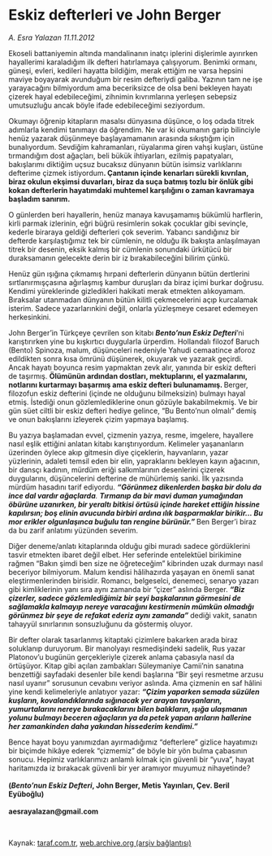 # Eskiz defterleri ve John Berger

*A. Esra Yalazan 11.11.2012*

<div class="yazi"><p>Ekoseli battaniyemin altında mandalinanın inatçı iplerini dişlerimle ayırırken hayallerimi karaladığım ilk defteri hatırlamaya çalışıyorum. Benimki ormanı, güneşi, evleri, kedileri hayatta bildiğim, merak ettiğim ne varsa hepsini maviye boyayarak avunduğum bir resim defteriydi galiba. Yazının tam ne işe yarayacağını bilmiyordum ama beceriksizce de olsa beni bekleyen hayatı çizerek hayal edebileceğimi, zihnimin kıvrımlarına yerleşen sebepsiz umutsuzluğu ancak böyle ifade edebileceğimi seziyordum. </p>
<p>Okumayı öğrenip kitapların masalsı dünyasına düşünce, o loş odada titrek adımlarla kendimi tanımayı da öğrendim. Ne var ki okumanın garip bilinciyle henüz yazarak düşünmeye başlayamamanın arasında sıkıştığım için bunalıyordum. Sevdiğim kahramanları, rüyalarıma giren vahşi kuşları, üstüne tırmandığım dost ağaçları, beli bükük ihtiyarları, ezilmiş papatyaları, bakışlarımı diktiğim uçsuz bucaksız dünyanın bütün isimsiz varlıklarını defterime çizmek istiyordum<b>. Çantanın içinde kenarları sürekli kıvrılan, biraz okulun ekşimsi duvarları, biraz da suça batmış tozlu bir önlük gibi kokan defterlerin hayatımdaki muhtemel karşılığını o zaman kavramaya başladım sanırım. </b></p>
<p>O günlerden beri hayallerin, henüz manaya kavuşamamış bükümlü harflerin, kirli parmak izlerinin, eğri büğrü resimlerin sokak çocuklar gibi sevinçle, kederle biraraya geldiği defterleri çok severim. Yabancı sandığınız bir defterde karşılaştığımız tek bir cümlenin, ne olduğu ilk bakışta anlaşılmayan titrek bir desenin, eksik kalmış bir cümlenin sonundaki ürkütücü bir duraksamanın gelecekte derin bir iz bırakabileceğini bilirim çünkü. </p>
<p>Henüz gün ışığına çıkmamış hırpani defterlerin dünyanın bütün dertlerini sırtlanırmışçasına ağırlaşmış kambur duruşları da biraz içimi burkar doğrusu. Kendimi yüreklerinde gizledikleri hakikati merak etmekten alıkoyamam. Bıraksalar utanmadan dünyanın bütün kilitli çekmecelerini açıp kurcalamak isterim. Sadece yazarlarınkini değil, onlarla yüzleşmeye cesaret edemeyen herkesinkini. </p>
<p>John Berger’in Türkçeye çevrilen son kitabı <b><i>Bento’nun Eskiz Defteri</i></b>’ni karıştırırken yine bu kışkırtıcı duygularla ürperdim. Hollandalı filozof Baruch (Bento) Spinoza, malum, düşünceleri nedeniyle Yahudi cemaatince aforoz edildikten sonra kısa ömrünü düşünerek, okuyarak ve yazarak geçirdi. Ancak hayatı boyunca resim yapmaktan zevk alır, yanında bir eskiz defteri de taşırmış. <b>Ölümünün ardından dostları, mektuplarını, el yazmalarını, notlarını kurtarmayı başarmış ama eskiz defteri bulunamamış. </b>Berger, filozofun eskiz defterini (içinde ne olduğunu bilmeksizin) bulmayı hayal etmiş. İstediği onun gözlemlediklerine onun gözüyle bakabilmekmiş. Ve bir gün süet ciltli bir eskiz defteri hediye gelince, “Bu Bento’nun olmalı” demiş ve onun bakışlarını izleyerek çizim yapmaya başlamış. </p>
<p>Bu yazıya başlamadan evvel, çizmenin yazıya, resme, imgelere, hayallere nasıl eşlik ettiğini anlatan kitabı karıştırıyordum. Kelimeler yaşananların üzerinden öylece akıp gitmesin diye çiçeklerin, hayvanların, yazar yüzlerinin, adaleti temsil eden bir elin, yapraklarını bekleyen kayın ağacının, bir dansçı kadının, mürdüm eriği salkımlarının desenlerini çizerek duygularını, düşüncelerini defterine de mühürlemiş sanki. İlk yazısında mürdüm hasadını tarif ediyordu. <b><i>“Görünmez dikenlerden başka bir dolu da ince dal vardır ağaçlarda</i></b><i>. <b>Tırmanıp da bir mavi duman yumağından öbürüne uzanırken, bir yeraltı bitkisi örtüsü içinde hareket ettiğin hissine kapılırsın; boş elinin avucunda birbiri ardına ılık başparmaklar birikir... Bu mor erikler olgunlaşınca buğulu tan rengine bürünür.”</b></i><b> </b>Ben Berger’i biraz da bu zarif anlatımı yüzünden severim. </p>
<p>Diğer deneme/anlatı kitaplarında olduğu gibi muradı sadece gördüklerini tasvir etmekten ibaret değil elbet. Her seferinde entelektüel birikimine rağmen “Bakın şimdi ben size ne öğreteceğim” kibrinden uzak durmayı nasıl beceriyor bilmiyorum. Malum kendisi hâlihazırda yaşayan en önemli sanat eleştirmenlerinden birisidir. Romancı, belgeselci, denemeci, senaryo yazarı gibi kimliklerinin yanı sıra aynı zamanda bir “çizer” aslında Berger. <b><i>“Biz çizerler, sadece gözlemlediğimiz bir şeyi başkalarının görmesini de sağlamakla kalmayıp nereye varacağını kestirmenin mümkün olmadığı görünmez bir şeye de refakat ederiz aynı zamanda”</i> </b>dediği vakit, sanatın tahayyül sınırlarının sonsuzluğunu da göstermiş oluyor. </p>
<p>Bir defter olarak tasarlanmış kitaptaki çizimlere bakarken arada biraz soluklanıp duruyorum. Bir manolyayı resmedişindeki sadelik, Rus yazar Platonov’u bugünün gerçekleriyle çizerek anlama çabasıyla nasıl da örtüşüyor. Kitap gibi açılan zambakları Süleymaniye Camii’nin sanatına benzettiği sayfadaki desenler bile kendi başlarına “Bir şeyi resmetme arzusu nasıl uyanır” sorusunun cevabını veriyor aslında. Ama çizmenin en saf hâlini yine kendi kelimeleriyle anlatıyor yazar: <b><i>“Çizim yaparken semada süzülen kuşların, kovalandıklarında sığınacak yer arayan tavşanların, yumurtalarını nereye bırakacaklarını bilen balıkların, ışığa ulaşmanın yolunu bulmayı beceren ağaçların ya da petek yapan arıların hallerine her zamankinden daha yakından hissederim kendimi.” </i></b></p>
<p>Bence hayat boyu yanımızdan ayırmadığımız “defterlere” gizlice hayatımızı bir biçimde hikâye ederek “çizmemiz” de böyle bir yön bulma çabasının sonucu. Hepimiz varlıklarımızı anlamlı kılmak için güvenli bir “yuva”, hayat haritamızda iz bırakacak güvenli bir yer aramıyor muyumuz nihayetinde?<br/><br/><b>(<i>Bento’nun Eskiz Defteri</i>, John Berger, Metis Yayınları, Çev. Beril Eyüboğlu)<br/><br/></b><b>aesrayalazan@gmail.com</b></p>
<p> </p>
</div>

Kaynak: [taraf.com.tr](http://www.taraf.com.tr:80/a-esra-yalazan/makale-eskiz-defterleri-ve-john-berger.htm), [web.archive.org (arşiv bağlantısı)](http://web.archive.org/web/20131122193944/http://www.taraf.com.tr:80/a-esra-yalazan/makale-eskiz-defterleri-ve-john-berger.htm)
